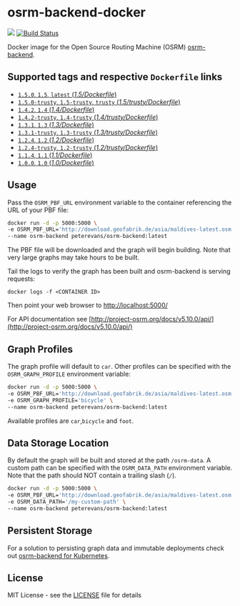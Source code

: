 # osrm-backend-docker
[![](https://images.microbadger.com/badges/image/peterevans/osrm-backend.svg)](https://microbadger.com/images/peterevans/osrm-backend)
[![Build Status](https://travis-ci.org/peter-evans/osrm-backend-docker.svg?branch=master)](https://travis-ci.org/peter-evans/osrm-backend-docker)

Docker image for the Open Source Routing Machine (OSRM) [osrm-backend](https://github.com/Project-OSRM/osrm-backend).

## Supported tags and respective `Dockerfile` links

- [`1.5.0`, `1.5`, `latest`  (*1.5/Dockerfile*)](https://github.com/peter-evans/osrm-backend-docker/tree/master/1.5)
- [`1.5.0-trusty`, `1.5-trusty`, `trusty`  (*1.5/trusty/Dockerfile*)](https://github.com/peter-evans/osrm-backend-docker/tree/master/1.5/trusty)
- [`1.4.2`, `1.4` (*1.4/Dockerfile*)](https://github.com/peter-evans/osrm-backend-docker/tree/master/1.4)
- [`1.4.2-trusty`, `1.4-trusty` (*1.4/trusty/Dockerfile*)](https://github.com/peter-evans/osrm-backend-docker/tree/master/1.4/trusty)
- [`1.3.1`, `1.3` (*1.3/Dockerfile*)](https://github.com/peter-evans/osrm-backend-docker/tree/master/1.3)
- [`1.3.1-trusty`, `1.3-trusty` (*1.3/trusty/Dockerfile*)](https://github.com/peter-evans/osrm-backend-docker/tree/master/1.3/trusty)
- [`1.2.4`, `1.2` (*1.2/Dockerfile*)](https://github.com/peter-evans/osrm-backend-docker/tree/master/1.2)
- [`1.2.4-trusty`, `1.2-trusty` (*1.2/trusty/Dockerfile*)](https://github.com/peter-evans/osrm-backend-docker/tree/master/1.2/trusty)
- [`1.1.4`, `1.1` (*1.1/Dockerfile*)](https://github.com/peter-evans/osrm-backend-docker/tree/master/1.1)
- [`1.0.0`, `1.0` (*1.0/Dockerfile*)](https://github.com/peter-evans/osrm-backend-docker/tree/master/1.0)

## Usage
Pass the `OSRM_PBF_URL` environment variable to the container referencing the URL of your PBF file:

```bash
docker run -d -p 5000:5000 \
-e OSRM_PBF_URL='http://download.geofabrik.de/asia/maldives-latest.osm.pbf' \
--name osrm-backend peterevans/osrm-backend:latest
```
The PBF file will be downloaded and the graph will begin building. Note that very large graphs may take hours to be built.

Tail the logs to verify the graph has been built and osrm-backend is serving requests:
```
docker logs -f <CONTAINER ID>
```
Then point your web browser to [http://localhost:5000/](http://localhost:5000/)

For API documentation see [http://project-osrm.org/docs/v5.10.0/api/](http://project-osrm.org/docs/v5.10.0/api/)

## Graph Profiles
The graph profile will default to `car`. Other profiles can be specified with the `OSRM_GRAPH_PROFILE` environment variable:
```bash
docker run -d -p 5000:5000 \
-e OSRM_PBF_URL='http://download.geofabrik.de/asia/maldives-latest.osm.pbf' \
-e OSRM_GRAPH_PROFILE='bicycle' \
--name osrm-backend peterevans/osrm-backend:latest
```
Available profiles are `car`,`bicycle` and `foot`.

## Data Storage Location
By default the graph will be built and stored at the path `/osrm-data`. A custom path can be specified with the `OSRM_DATA_PATH` environment variable. Note that the path should NOT contain a trailing slash (`/`).
```bash
docker run -d -p 5000:5000 \
-e OSRM_PBF_URL='http://download.geofabrik.de/asia/maldives-latest.osm.pbf' \
-e OSRM_DATA_PATH='/my-custom-path' \
--name osrm-backend peterevans/osrm-backend:latest
```

## Persistent Storage
For a solution to persisting graph data and immutable deployments check out [osrm-backend for Kubernetes](https://github.com/peter-evans/osrm-backend-k8s).

## License

MIT License - see the [LICENSE](LICENSE) file for details
